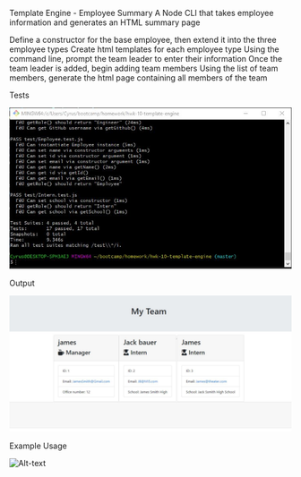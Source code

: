 Template Engine - Employee Summary
A Node CLI that takes employee information and generates an HTML summary page

Define a constructor for the base employee, then extend it into the three employee types
Create html templates for each employee type
Using the command line, prompt the team leader to enter their information
Once the team leader is added, begin adding team members
Using the list of team members, generate the html page containing all members of the team

Tests

![Alt-text](https://github.com/cyraneous/hwk-10-template-engine/blob/master/assets/Tests.JPG)

Output

![Alt-text](https://github.com/cyraneous/hwk-10-template-engine/blob/master/assets/Output.JPG)

Example Usage

![Alt-text](https://github.com/cyraneous/hwk-10-template-engine/blob/master/assets/HWK-10-GIF.gif)



